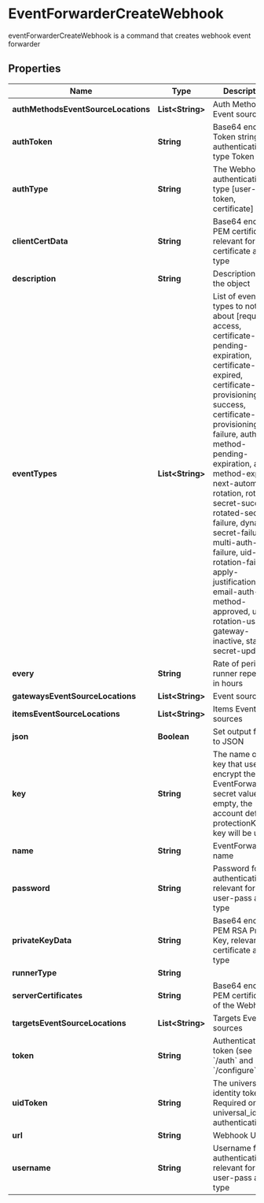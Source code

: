 

# EventForwarderCreateWebhook

eventForwarderCreateWebhook is a command that creates webhook event forwarder

## Properties

Name | Type | Description | Notes
------------ | ------------- | ------------- | -------------
**authMethodsEventSourceLocations** | **List&lt;String&gt;** | Auth Method Event sources |  [optional]
**authToken** | **String** | Base64 encoded Token string for authentication type Token |  [optional]
**authType** | **String** | The Webhook authentication type [user-pass, token, certificate] |  [optional]
**clientCertData** | **String** | Base64 encoded PEM certificate, relevant for certificate auth-type |  [optional]
**description** | **String** | Description of the object |  [optional]
**eventTypes** | **List&lt;String&gt;** | List of event types to notify about [request-access, certificate-pending-expiration, certificate-expired, certificate-provisioning-success, certificate-provisioning-failure, auth-method-pending-expiration, auth-method-expired, next-automatic-rotation, rotated-secret-success, rotated-secret-failure, dynamic-secret-failure, multi-auth-failure, uid-rotation-failure, apply-justification, email-auth-method-approved, usage, rotation-usage, gateway-inactive, static-secret-updated] |  [optional]
**every** | **String** | Rate of periodic runner repetition in hours |  [optional]
**gatewaysEventSourceLocations** | **List&lt;String&gt;** | Event sources | 
**itemsEventSourceLocations** | **List&lt;String&gt;** | Items Event sources |  [optional]
**json** | **Boolean** | Set output format to JSON |  [optional]
**key** | **String** | The name of a key that used to encrypt the EventForwarder secret value (if empty, the account default protectionKey key will be used) |  [optional]
**name** | **String** | EventForwarder name | 
**password** | **String** | Password for authentication relevant for user-pass auth-type |  [optional]
**privateKeyData** | **String** | Base64 encoded PEM RSA Private Key, relevant for certificate auth-type |  [optional]
**runnerType** | **String** |  | 
**serverCertificates** | **String** | Base64 encoded PEM certificate of the Webhook |  [optional]
**targetsEventSourceLocations** | **List&lt;String&gt;** | Targets Event sources |  [optional]
**token** | **String** | Authentication token (see &#x60;/auth&#x60; and &#x60;/configure&#x60;) |  [optional]
**uidToken** | **String** | The universal identity token, Required only for universal_identity authentication |  [optional]
**url** | **String** | Webhook URL |  [optional]
**username** | **String** | Username for authentication relevant for user-pass auth-type |  [optional]



